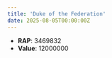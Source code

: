 ```yaml
---
title: 'Duke of the Federation'
date: 2025-08-05T00:00:00Z
---
```

- **RAP**: 3469832
- **Value**: 12000000
